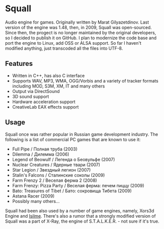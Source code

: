 Squall
======
Audio engine for games. Originally written by Marat Gilyazetdinov. Last version of the engine was 1.48, then, in 2009, Squall was open-sourced. Since then, the progect is no longer maintained by the original developers, so I decided to publish it on GitHub. I plan to modernize the code base and port the engine to Linux, add OSS or ALSA support. So far I haven't modified anything, just transcoded all the files into UTF-8.

Features
--------
* Written in C++, has also C interface
* Supports WAV, MP3, WMA, OGG/Vorbis and a variety of tracker formats including MOD, S3M, XM, IT and many others
* Output via DirectSound
* 3D sound support
* Hardware acceleration support
* CreativeLab EAX effects support

Usage
-----
Squall once was rather popular in Russian game development industry. The following is a list of commercial PC games that are known to use it:
* Full Pipe / Полная труба (2003)
* Dilemma / Дилемма (2006)
* Legend of Beowulf / Легенда о Беовульфе (2007)
* Nuclear Creatures / Ядерные твари (2007)
* Star Legion / Звездный легион (2007)
* Stalin's Falcons / Сталинские соколы (2009)
* Farm Frenzy 2 / Веселая ферма 2 (2008)
* Farm Frenzy: Pizza Party / Веселая ферма: печем пиццу (2009)
* Bato: Treasures of Tibet / Бато: сокровища Тибета (2009)
* Astana Racer (2009)
* Possibly many others...

Squall had been also used by a number of game engines, namely, Xors3d Engine and [Isilme](https://code.google.com/p/isilme). There's also a rumor that a strongly modified version of Squall was a part of X-Ray, the engine of S.T.A.L.K.E.R. - not sure if it's true. 